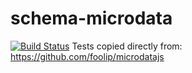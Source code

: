 # schema-microdata
[![Build Status](https://travis-ci.org/ashaffer/schema-microdata.png?branch=master)](https://travis-ci.org/ashaffer/schema-microdata)
Tests copied directly from: https://github.com/foolip/microdatajs
